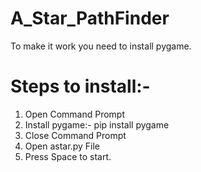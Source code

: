 # A_Star_PathFinder
To make it work you need to install pygame.  

# Steps to install:-
1. Open Command Prompt 
2. Install pygame:- pip install pygame
3. Close Command Prompt 
4. Open astar.py File 
5. Press Space to start.
